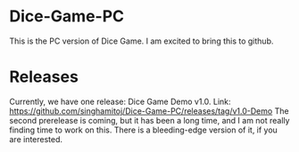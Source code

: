 # Dice-Game-PC
This is the PC version of Dice Game. I am excited to bring this to github.
# Releases
Currently, we have one release: Dice Game Demo v1.0. Link: https://github.com/singhamitoj/Dice-Game-PC/releases/tag/v1.0-Demo
The second prerelease is coming, but it has been a long time, and I am not really finding time to work on this. There is a bleeding-edge version of it, if you are interested.
